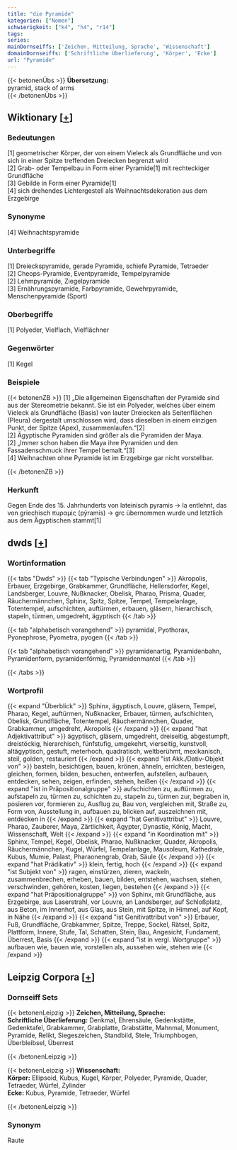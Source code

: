 ```yaml
---
title: "die Pyramide"
kategorien: ["Nomen"]
schwierigkeit: ["k4", "h4", "r14"]
tags:
series:
mainDornseiffs: ['Zeichen, Mitteilung, Sprache', 'Wissenschaft']
domainDornseiffs: ['Schriftliche Überlieferung', 'Körper', 'Ecke']
url: "Pyramide"
---
```


{{< betonenÜbs >}}
**Übersetzung:**  
pyramid, stack of arms  
{{< /betonenÜbs >}}

## Wiktionary [[+](https://de.wiktionary.org/wiki/Pyramide)]

### Bedeutungen
[1] geometrischer Körper, der von einem Vieleck als Grundfläche und von sich in einer Spitze treffenden Dreiecken begrenzt wird  
[2] Grab- oder Tempelbau in Form einer Pyramide[1] mit rechteckiger Grundfläche  
[3] Gebilde in Form einer Pyramide[1]  
[4] sich drehendes Lichtergestell als Weihnachtsdekoration aus dem Erzgebirge  

### Synonyme
[4] Weihnachtspyramide  

### Unterbegriffe
[1] Dreieckspyramide, gerade Pyramide, schiefe Pyramide, Tetraeder  
[2] Cheops-Pyramide, Eventpyramide, Tempelpyramide  
[2] Lehmpyramide, Ziegelpyramide  
[3] Ernährungspyramide, Farbpyramide, Gewehrpyramide, Menschenpyramide (Sport)  

### Oberbegriffe
[1] Polyeder, Vielflach, Vielflächner  

### Gegenwörter
[1] Kegel  

### Beispiele
{{< betonenZB >}}
[1] „Die allgemeinen Eigenschaften der Pyramide sind aus der Stereometrie bekannt. Sie ist ein Polyeder, welches über einem Vieleck als Grundfläche (Basis) von lauter Dreiecken als Seitenflächen (Pleura) dergestalt umschlossen wird, dass dieselben in einem einzigen Punkt, der Spitze (Apex), zusammenlaufen.“[2]  
[2] Ägyptische Pyramiden sind größer als die Pyramiden der Maya.  
[2] „Immer schon haben die Maya ihre Pyramiden und den Fassadenschmuck ihrer Tempel bemalt.“[3]  
[4] Weihnachten ohne Pyramide ist im Erzgebirge gar nicht vorstellbar.  

{{< /betonenZB >}}
### Herkunft
Gegen Ende des 15. Jahrhunderts von lateinisch pyramis → la entlehnt, das von griechisch πυραμίς (pȳramís) → grc übernommen wurde und letztlich aus dem Ägyptischen stammt[1]  



## dwds [[+](https://www.dwds.de/wb/Pyramide)]

### Wortinformation
{{< tabs "Dwds" >}}
{{< tab "Typische Verbindungen" >}}
Akropolis, Erbauer, Erzgebirge, Grabkammer, Grundfläche, Hellersdorfer, Kegel, Landsberger, Louvre, Nußknacker, Obelisk, Pharao, Prisma, Quader, Räuchermännchen, Sphinx, Spitz, Spitze, Tempel, Tempelanlage, Totentempel, aufschichten, auftürmen, erbauen, gläsern, hierarchisch, stapeln, türmen, umgedreht, ägyptisch
{{< /tab >}}

{{< tab "alphabetisch vorangehend" >}}
pyramidal, Pyothorax, Pyonephrose, Pyometra, pyogen
{{< /tab >}}

{{< tab "alphabetisch vorangehend" >}}
pyramidenartig, Pyramidenbahn, Pyramidenform, pyramidenförmig, Pyramidenmantel
{{< /tab >}}

{{< /tabs >}}

### Wortprofil
{{< expand "Überblick" >}} Sphinx, ägyptisch, Louvre, gläsern, Tempel, Pharao, Kegel, auftürmen, Nußknacker, Erbauer, türmen, aufschichten, Obelisk, Grundfläche, Totentempel, Räuchermännchen, Quader, Grabkammer, umgedreht, Akropolis {{< /expand >}}
{{< expand "hat Adjektivattribut" >}} ägyptisch, gläsern, umgedreht, dreiseitig, abgestumpft, dreistöckig, hierarchisch, fünfstufig, umgekehrt, vierseitig, kunstvoll, altägyptisch, gestuft, meterhoch, quadratisch, weltberühmt, mexikanisch, steil, golden, restauriert {{< /expand >}}
{{< expand "ist Akk./Dativ-Objekt von" >}} basteln, besichtigen, bauen, krönen, ähneln, errichten, besteigen, gleichen, formen, bilden, besuchen, entwerfen, aufstellen, aufbauen, entdecken, sehen, zeigen, erfinden, stehen, heißen {{< /expand >}}
{{< expand "ist in Präpositionalgruppe" >}} aufschichten zu, auftürmen zu, aufstapeln zu, türmen zu, schichten zu, stapeln zu, türmen zur, begraben in, posieren vor, formieren zu, Ausflug zu, Bau von, vergleichen mit, Straße zu, Form von, Ausstellung in, aufbauen zu, blicken auf, auszeichnen mit, entdecken in {{< /expand >}}
{{< expand "hat Genitivattribut" >}} Louvre, Pharao, Zauberer, Maya, Zärtlichkeit, Ägypter, Dynastie, König, Macht, Wissenschaft, Welt {{< /expand >}}
{{< expand "in Koordination mit" >}} Sphinx, Tempel, Kegel, Obelisk, Pharao, Nußknacker, Quader, Akropolis, Räuchermännchen, Kugel, Würfel, Tempelanlage, Mausoleum, Kathedrale, Kubus, Mumie, Palast, Pharaonengrab, Grab, Säule {{< /expand >}}
{{< expand "hat Prädikativ" >}} klein, fertig, hoch {{< /expand >}}
{{< expand "ist Subjekt von" >}} ragen, einstürzen, zieren, wackeln, zusammenbrechen, erheben, bauen, bilden, entstehen, wachsen, stehen, verschwinden, gehören, kosten, liegen, bestehen {{< /expand >}}
{{< expand "hat Präpositionalgruppe" >}} von Sphinx, mit Grundfläche, aus Erzgebirge, aus Laserstrahl, vor Louvre, an Landsberger, auf Schloßplatz, aus Beton, im Innenhof, aus Glas, aus Stein, mit Spitze, in Himmel, auf Kopf, in Nähe {{< /expand >}}
{{< expand "ist Genitivattribut von" >}} Erbauer, Fuß, Grundfläche, Grabkammer, Spitze, Treppe, Sockel, Rätsel, Spitz, Plattform, Innere, Stufe, Tal, Schatten, Stein, Bau, Angesicht, Fundament, Überrest, Basis {{< /expand >}}
{{< expand "ist in vergl. Wortgruppe" >}} aufbauen wie, bauen wie, vorstellen als, aussehen wie, stehen wie {{< /expand >}}

## Leipzig Corpora [[+](https://corpora.uni-leipzig.de/en/res?word=Pyramide&corpusId=deu_newscrawl-public_2018)]

### Dornseiff Sets
{{< betonenLeipzig >}}
**Zeichen, Mitteilung, Sprache:**  
**Schriftliche Überlieferung:** Denkmal, Ehrensäule, Gedenkstätte, Gedenktafel, Grabkammer, Grabplatte, Grabstätte, Mahnmal, Monument, Pyramide, Relikt, Siegeszeichen, Standbild, Stele, Triumphbogen, Überbleibsel, Überrest  

{{< /betonenLeipzig >}}


{{< betonenLeipzig >}}
**Wissenschaft:**  
**Körper:** Ellipsoid, Kubus, Kugel, Körper, Polyeder, Pyramide, Quader, Tetraeder, Würfel, Zylinder  
**Ecke:** Kubus, Pyramide, Tetraeder, Würfel  

{{< /betonenLeipzig >}}

### Synonym
Raute

